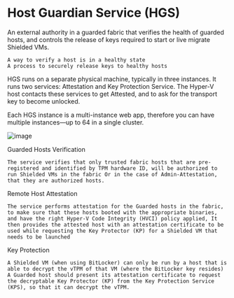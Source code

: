 # Host Guardian Service (HGS)

An external authority in a guarded fabric that verifies the health of guarded hosts, and controls the release of keys required to start or live migrate Shielded VMs.

    A way to verify a host is in a healthy state
    A process to securely release keys to healthy hosts

HGS runs on a separate physical machine, typically in three instances. It runs two services: Attestation and Key Protection Service. The Hyper-V host contacts these services to get Attested, and to ask for the transport key to become unlocked.

Each HGS instance is a multi-instance web app, therefore you can have multiple instances—up to 64 in a single cluster.

![image](https://user-images.githubusercontent.com/71546848/220195667-80b590b9-a449-4ac1-b11a-a57b290329f4.png)

Guarded Hosts Verification

    The service verifies that only trusted fabric hosts that are pre-registered and identified by TPM hardware ID, will be authorized to run Shielded VMs in the fabric Or in the case of Admin-Attestation, that they are authorized hosts.
    
Remote Host Attestation

    The service performs attestation for the Guarded hosts in the fabric, to make sure that these hosts booted with the appropriate binaries, and have the right Hyper-V Code Integrity (HVCI) policy applied, It then provides the attested host with an attestation certificate to be used while requesting the Key Protector (KP) for a Shielded VM that needs to be launched

Key Protection

    A Shielded VM (when using BitLocker) can only be run by a host that is able to decrypt the vTPM of that VM (where the BitLocker key resides)
    A Guarded host should present its attestation certificate to request the decryptable Key Protector (KP) from the Key Protection Service (KPS), so that it can decrypt the vTPM.
